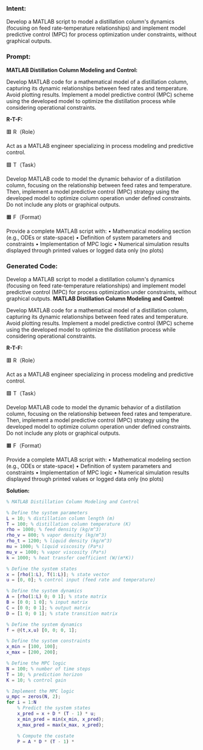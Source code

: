 ### Intent:
Develop a MATLAB script to model a distillation column's dynamics (focusing on feed rate-temperature relationships) and implement model predictive control (MPC) for process optimization under constraints, without graphical outputs.

### Prompt:
**MATLAB Distillation Column Modeling and Control:**

Develop MATLAB code for a mathematical model of a distillation column, capturing its dynamic relationships between feed rates and temperature. Avoid plotting results.
Implement a model predictive control (MPC) scheme using the developed model to optimize the distillation process while considering operational constraints.

**R-T-F:**

🟥 R（Role）

Act as a MATLAB engineer specializing in process modeling and predictive control.

🟩 T（Task）

Develop MATLAB code to model the dynamic behavior of a distillation column, focusing on the relationship between feed rates and temperature. Then, implement a model predictive control (MPC) strategy using the developed model to optimize column operation under defined constraints. Do not include any plots or graphical outputs.

🟧 F（Format）

Provide a complete MATLAB script with:
	•	Mathematical modeling section (e.g., ODEs or state-space)
	•	Definition of system parameters and constraints
	•	Implementation of MPC logic
	•	Numerical simulation results displayed through printed values or logged data only (no plots)

### Generated Code:
Develop a MATLAB script to model a distillation column's dynamics (focusing on feed rate-temperature relationships) and implement model predictive control (MPC) for process optimization under constraints, without graphical outputs.
**MATLAB Distillation Column Modeling and Control:**

Develop MATLAB code for a mathematical model of a distillation column, capturing its dynamic relationships between feed rates and temperature. Avoid plotting results.
Implement a model predictive control (MPC) scheme using the developed model to optimize the distillation process while considering operational constraints.

**R-T-F:**

🟥 R（Role）

Act as a MATLAB engineer specializing in process modeling and predictive control.

🟩 T（Task）

Develop MATLAB code to model the dynamic behavior of a distillation column, focusing on the relationship between feed rates and temperature. Then, implement a model predictive control (MPC) strategy using the developed model to optimize column operation under defined constraints. Do not include any plots or graphical outputs.

🟧 F（Format）

Provide a complete MATLAB script with:
	•	Mathematical modeling section (e.g., ODEs or state-space)
	•	Definition of system parameters and constraints
	•	Implementation of MPC logic
	•	Numerical simulation results displayed through printed values or logged data only (no plots)

**Solution:**

```MATLAB
% MATLAB Distillation Column Modeling and Control

% Define the system parameters
L = 10; % distillation column length (m)
T = 100; % distillation column temperature (K)
rho = 1000; % feed density (kg/m^3)
rho_v = 800; % vapor density (kg/m^3)
rho_t = 1200; % liquid density (kg/m^3)
mu = 1000; % liquid viscosity (Pa*s)
mu_v = 1000; % vapor viscosity (Pa*s)
k = 1000; % heat transfer coefficient (W/(m*K))

% Define the system states
x = [rho(1:L), T(1:L)]; % state vector
u = [0, 0]; % control input (feed rate and temperature)

% Define the system dynamics
A = [rho(1:L) 0; 0 1]; % state matrix
B = [0 0; 1 0]; % input matrix
C = [0 0; 0 1]; % output matrix
D = [1 0; 0 1]; % state transition matrix

% Define the system dynamics
f = @(t,x,u) [0, 0; 0, 1];

% Define the system constraints
x_min = [100, 100];
x_max = [200, 200];

% Define the MPC logic
N = 100; % number of time steps
T = 10; % prediction horizon
K = 10; % control gain

% Implement the MPC logic
u_mpc = zeros(N, 2);
for i = 1:N
    % Predict the system states
    x_pred = x + D * (T - 1) * u;
    x_min_pred = min(x_min, x_pred);
    x_max_pred = max(x_max, x_pred);

    % Compute the costate
    P = A * D * (T - 1) *
